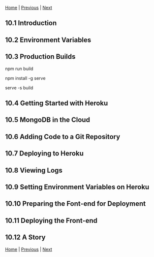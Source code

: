 [Home](../../README.md) | [Previous](../Chapter9/README.md) | [Next](../Chapter1/README.md)

## 10.1 Introduction

## 10.2 Environment Variables

## 10.3 Production Builds

npm run build

npm install -g serve

serve -s build

## 10.4 Getting Started with Heroku

## 10.5 MongoDB in the Cloud

## 10.6 Adding Code to a Git Repository

## 10.7 Deploying to Heroku

## 10.8 Viewing Logs

## 10.9 Setting Environment Variables on Heroku

## 10.10 Preparing the Font-end for Deployment

## 10.11 Deploying the Front-end

## 10.12 A Story

[Home](../../README.md) | [Previous](../Chapter9/README.md) | [Next](../Chapter1/README.md)
